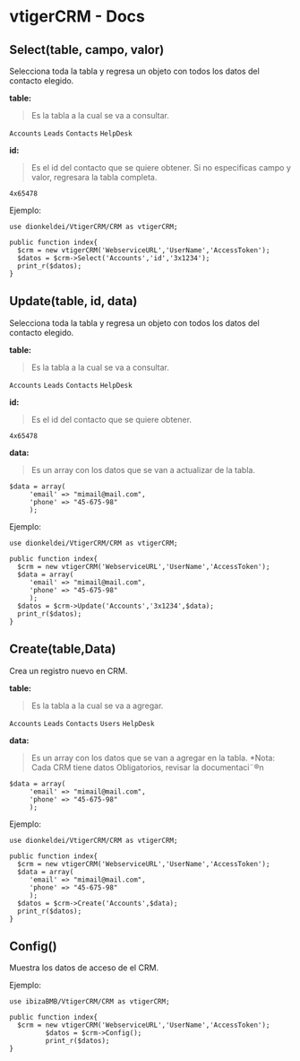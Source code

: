 # vtigerCRM - Docs

## Select(table, campo, valor)
Selecciona toda la tabla y regresa un objeto con todos los datos del contacto elegido.

**table:**

>Es la tabla a la cual se va a consultar.

`Accounts`
`Leads`
`Contacts`
`HelpDesk`

**id:**

>Es el id del contacto que se quiere obtener.
>Si no especificas campo y valor, regresara la tabla completa.

```4x65478```


Ejemplo:

```
use dionkeldei/VtigerCRM/CRM as vtigerCRM;

public function index{
  $crm = new vtigerCRM('WebserviceURL','UserName','AccessToken');
  $datos = $crm->Select('Accounts','id','3x1234');
  print_r($datos);
}
```

## Update(table, id, data)
Selecciona toda la tabla y regresa un objeto con todos los datos del contacto elegido.

**table:**

>Es la tabla a la cual se va a consultar.

`Accounts`
`Leads`
`Contacts`
`HelpDesk`

**id:**

>Es el id del contacto que se quiere obtener.

```4x65478```

**data:**

>Es un array con los datos que se van a actualizar de la tabla.

```
$data = array(
     'email' => "mimail@mail.com",
     'phone' => "45-675-98"
     );
```


Ejemplo:

```
use dionkeldei/VtigerCRM/CRM as vtigerCRM;

public function index{
  $crm = new vtigerCRM('WebserviceURL','UserName','AccessToken');
  $data = array(
     'email' => "mimail@mail.com",
     'phone' => "45-675-98"
     );
  $datos = $crm->Update('Accounts','3x1234',$data);
  print_r($datos);
}
```


## Create(table,Data)
Crea un registro nuevo en CRM.

**table:**

>Es la tabla a la cual se va a agregar.

`Accounts`
`Leads`
`Contacts`
`Users`
`HelpDesk`

**data:**

>Es un array con los datos que se van a agregar en la tabla. *Nota: Cada CRM tiene datos Obligatorios, revisar la documentaci¨®n

```
$data = array(
     'email' => "mimail@mail.com",
     'phone' => "45-675-98"
     );
```


Ejemplo:

```
use dionkeldei/VtigerCRM/CRM as vtigerCRM;

public function index{
  $crm = new vtigerCRM('WebserviceURL','UserName','AccessToken');
  $data = array(
     'email' => "mimail@mail.com",
     'phone' => "45-675-98"
     );
  $datos = $crm->Create('Accounts',$data);
  print_r($datos);
}
```

## Config()
Muestra los datos de acceso de el CRM.


Ejemplo:

```
use ibizaBMB/VtigerCRM/CRM as vtigerCRM;

public function index{
  $crm = new vtigerCRM('WebserviceURL','UserName','AccessToken');
         $datos = $crm->Config();
         print_r($datos);
}
```
